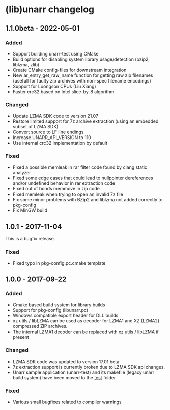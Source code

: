 # (lib)unarr changelog

## 1.1.0beta - 2022-05-01

### Added
* Support building unarr-test using CMake
* Build options for disabling system library usage/detection (bzip2, liblzma, zlib)
* Create CMake config-files for downstream integration
* New ar_entry_get_raw_name function for getting raw zip filenames (usefull for faulty zip archives with non-spec filename encodings)
* Support for Loongson CPUs (Liu Xiang)
* Faster crc32 based on Intel slice-by-8 algorithm

### Changed
* Update LZMA SDK code to version 21.07
* Restore limited support for 7z archive extraction (using an embedded subset of LZMA SDK)
* Convert source to LF line endings
* Increase UNARR_API_VERSION to 110
* Use internal crc32 implementation by default

### Fixed
* Fixed a possible memleak in rar filter code found by clang static analyzer
* Fixed some edge cases that could lead to nullpointer dereferences and/or undefined behavior in rar extraction code
* Fixed out of bonds memmove in zip code
* Fixed memleak when trying to open an invalid 7z file
* Fix some minor problems with BZip2 and liblzma not added correctly to pkg-config
* Fix MinGW build

## 1.0.1 - 2017-11-04
This is a bugfix release.

### Fixed
* Fixed typo in pkg-config.pc.cmake template

## 1.0.0 - 2017-09-22

### Added
* Cmake based build system for library builds
* Support for pkg-config (libunarr.pc)
* Windows compatible export header for DLL builds
* xz utils / libLZMA can be used as decoder for LZMA1 and XZ (LZMA2) compressed
ZIP archives.
* The internal LZMA1 decoder can be replaced with xz utils / libLZMA if present

### Changed
* LZMA SDK code was updated to version 17.01 beta
* 7z extraction support is currently broken due to LZMA SDK api changes.
* Unarr sample application (unarr-test) and its makefile (legacy unarr build system) have been moved to the [test](test) folder

### Fixed
* Various small bugfixes related to compiler warnings
